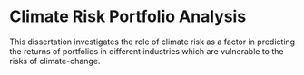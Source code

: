 # Climate Risk Portfolio Analysis
This dissertation investigates the role of climate risk as a factor in predicting the returns of portfolios in different industries which are vulnerable to the risks of climate-change.
